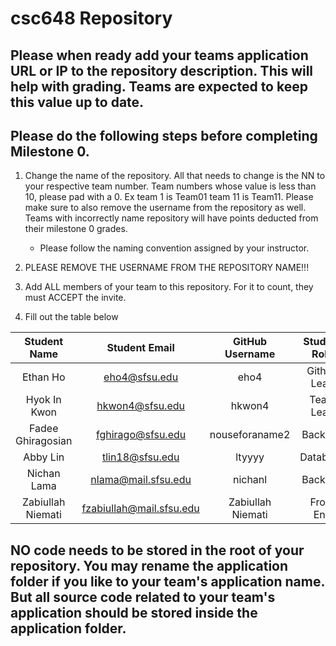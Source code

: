 # csc648 Repository

## Please when ready add your teams application URL or IP to the repository description. This will help with grading. Teams are expected to keep this value up to date.

## Please do the following steps before completing Milestone 0.
1. Change the name of the repository. All that needs to change is the NN to your respective team number. Team numbers whose value is less than 10, please pad with a 0. Ex team 1 is Team01 team 11 is Team11. Please make sure to also remove the username from the repository as well. Teams with incorrectly name repository will have points deducted from their milestone 0 grades.
      - Please follow the naming convention assigned by your instructor.

1. PLEASE REMOVE THE USERNAME FROM THE REPOSITORY NAME!!!

2. Add ALL members of your team to this repository. For it to count, they must ACCEPT the invite.

3. Fill out the table below


| Student Name       | Student Email       | GitHub Username | Student Role |
|    :---:           |     :---:           |     :---:       |     :---:    |
| Ethan Ho           | eho4@sfsu.edu       | eho4            | Github Lead  |                  
| Hyok In Kwon       | hkwon4@sfsu.edu     | hkwon4          | Team Lead    |
| Fadee Ghiragosian  | fghirago@sfsu.edu   | nouseforaname2  |  Backend     |                   
| Abby Lin           | tlin18@sfsu.edu     | ltyyyy          | Database     |
| Nichan Lama        | nlama@mail.sfsu.edu | nichanl         | Backend      |
| Zabiullah Niemati   |fzabiullah@mail.sfsu.edu|Zabiullah Niemati|Front End |

## NO code needs to be stored in the root of your repository. You may rename the application folder if you like to your team's application name. But all source code related to your team's application should be stored inside the application folder.
